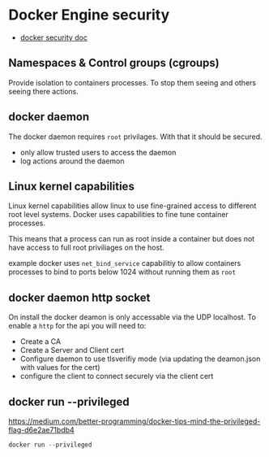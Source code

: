 # Docker Engine security

- [docker security doc](https://docs.docker.com/engine/security/security/)

## Namespaces & Control groups (cgroups)

Provide isolation to containers processes. To stop them seeing and others seeing there actions.

## docker daemon

The docker daemon requires `root` privilages. With that it should be secured.

- only allow trusted users to access the daemon
- log actions around the daemon

## Linux kernel capabilities

Linux kernel capabilities allow linux to use fine-grained access to different root level systems. Docker uses capabilities to fine tune container processes.  

This means that a process can run as root inside a container but does not have access to full root priviliages on the host.

example docker uses `net_bind_service` capabilitiy to allow containers processes to bind to ports below 1024 without running them as `root`

## docker daemon http socket

On install the docker deamon is only accessable via the UDP localhost. To enable a `http` for the api you will need to:

- Create a CA
- Create a Server and Client cert
- Configure daemon to use tlsverifiy mode (via updating the deamon.json with values for the cert)
- configure the client to connect securely via the client cert

## docker run --privileged

https://medium.com/better-programming/docker-tips-mind-the-privileged-flag-d6e2ae71bdb4

``` c#
docker run --privileged
```









